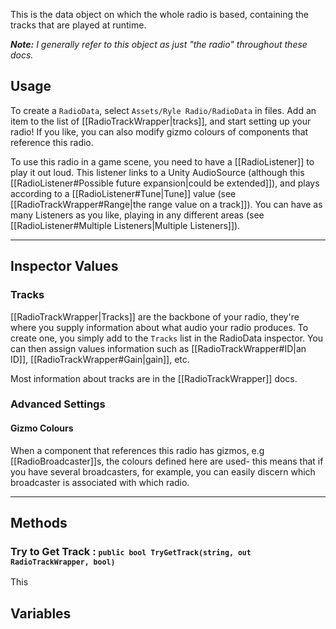 This is the data object on which the whole radio is based, containing the tracks that are played at runtime.

***Note:** I generally refer to this object as just "the radio" throughout these docs.*

## Usage
To create a `RadioData`, select `Assets/Ryle Radio/RadioData` in files. Add an item to the list of [[RadioTrackWrapper|tracks]], and start setting up your radio! If you like, you can also modify gizmo colours of components that reference this radio.

To use this radio in a game scene, you need to have a [[RadioListener]] to play it out loud. This listener links to a Unity AudioSource (although this [[RadioListener#Possible future expansion|could be extended]]), and plays according to a [[RadioListener#Tune|Tune]] value (see [[RadioTrackWrapper#Range|the range value on a track]]). You can have as many Listeners as you like, playing in any different areas (see [[RadioListener#Multiple Listeners|Multiple Listeners]]).

---
## Inspector Values
### Tracks
[[RadioTrackWrapper|Tracks]] are the backbone of your radio, they're where you supply information about what audio your radio produces. To create one, you simply add to the `Tracks` list in the RadioData inspector. You can then assign values information such as [[RadioTrackWrapper#ID|an ID]], [[RadioTrackWrapper#Gain|gain]], etc.

Most information about tracks are in the [[RadioTrackWrapper]] docs.

### Advanced Settings
#### Gizmo Colours
When a component that references this radio has gizmos, e.g [[RadioBroadcaster]]s, the colours defined here are used- this means that if you have several broadcasters, for example, you can easily discern which broadcaster is associated with which radio.

---
## Methods
### Try to Get Track : <small><code>public bool TryGetTrack(string, out RadioTrackWrapper, bool)</code></small>
This 

## Variables